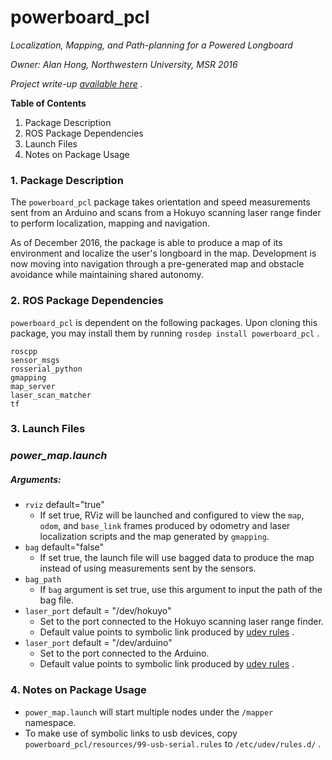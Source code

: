 # **powerboard_pcl**

_Localization, Mapping, and Path-planning for a Powered Longboard_

_Owner: Alan Hong, Northwestern University, MSR 2016_

_Project write-up [available here](https://github.com/hongalan/powerboard/blob/master/writeup.md) ._


**Table of Contents**
1. Package Description
2. ROS Package Dependencies
3. Launch Files
4. Notes on Package Usage


### **1. Package Description**

The `powerboard_pcl` package takes orientation and speed measurements sent from an Arduino and scans from a Hokuyo scanning laser range finder to perform localization, mapping and navigation.

As of December 2016, the package is able to produce a map of its environment and localize the user's longboard in the map. Development is now moving into navigation through a pre-generated map and obstacle avoidance while maintaining shared autonomy.

### **2. ROS Package Dependencies**

`powerboard_pcl` is dependent on the following packages. Upon cloning this package, you may install them by running `rosdep install powerboard_pcl` .

~~~
roscpp
sensor_msgs
rosserial_python
gmapping
map_server
laser_scan_matcher
tf
~~~

### **3. Launch Files**

### _power_map.launch_
##### Arguments:
- `rviz` default="true"
  - If set true, RViz will be launched and configured to view the `map`, `odom`, and `base_link` frames produced by odometry and laser localization scripts and the map generated by `gmapping`.
- `bag` default="false"
  - If set true, the launch file will use bagged data to produce the map instead of using measurements sent by the sensors.
- `bag_path`
  - If `bag` argument is set true, use this argument to input the path of the bag file.
- `laser_port` default = "/dev/hokuyo"
  - Set to the port connected to the Hokuyo scanning laser range finder.
  - Default value points to symbolic link produced by [udev rules](https://github.com/hongalan/powerboard/blob/master/powerboard_pcl/resources/99-usb-serial.rules) .
- `laser_port` default = "/dev/arduino"
  - Set to the port connected to the Arduino.
  - Default value points to symbolic link produced by [udev rules](https://github.com/hongalan/powerboard/blob/master/powerboard_pcl/resources/99-usb-serial.rules) .

### **4. Notes on Package Usage**

- `power_map.launch` will start multiple nodes under the `/mapper` namespace.
- To make use of symbolic links to usb devices, copy `powerboard_pcl/resources/99-usb-serial.rules` to `/etc/udev/rules.d/` .